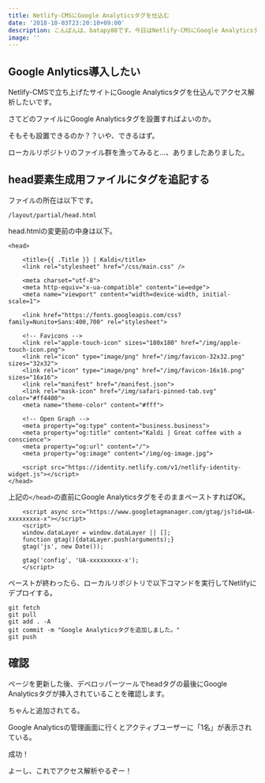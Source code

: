 ```yaml
---
title: Netlify-CMSにGoogle Analyticsタグを仕込む
date: '2018-10-03T23:20:10+09:00'
description: こんばんは、batapy88です。今日はNetlify-CMSにGoogle Analyticsタグを仕込む方法を探っていきます。
image: ''
---
```

## Google Anlytics導入したい

Netlify-CMSで立ち上げたサイトにGoogle Analyticsタグを仕込んでアクセス解析したいです。

さてどのファイルにGoogle Analyticsタグを設置すればよいのか。

そもそも設置できるのか？？いや、できるはず。

ローカルリポジトリのファイル群を漁ってみると…、ありましたありました。

## head要素生成用ファイルにタグを追記する

ファイルの所在は以下です。

```
/layout/partial/head.html
```

head.htmlの変更前の中身は以下。

```
<head>

	<title>{{ .Title }} | Kaldi</title>
	<link rel="stylesheet" href="/css/main.css" />

	<meta charset="utf-8">
	<meta http-equiv="x-ua-compatible" content="ie=edge">
	<meta name="viewport" content="width=device-width, initial-scale=1">

	<link href="https://fonts.googleapis.com/css?family=Nunito+Sans:400,700" rel="stylesheet">

	<!-- Favicons -->
	<link rel="apple-touch-icon" sizes="180x180" href="/img/apple-touch-icon.png">
	<link rel="icon" type="image/png" href="/img/favicon-32x32.png" sizes="32x32">
	<link rel="icon" type="image/png" href="/img/favicon-16x16.png" sizes="16x16">
	<link rel="manifest" href="/manifest.json">
	<link rel="mask-icon" href="/img/safari-pinned-tab.svg" color="#ff4400">
	<meta name="theme-color" content="#fff">

	<!-- Open Graph -->
	<meta property="og:type" content="business.business">
	<meta property="og:title" content="Kaldi | Great coffee with a conscience">
	<meta property="og:url" content="/">
	<meta property="og:image" content="/img/og-image.jpg">

	<script src="https://identity.netlify.com/v1/netlify-identity-widget.js"></script>
</head>
```

上記の`</head>`の直前にGoogle AnalyticsタグをそのままペーストすればOK。

```
	<script async src="https://www.googletagmanager.com/gtag/js?id=UA-xxxxxxxxx-x"></script>
	<script>
	window.dataLayer = window.dataLayer || [];
	function gtag(){dataLayer.push(arguments);}
	gtag('js', new Date());

	gtag('config', 'UA-xxxxxxxxx-x');
	</script>
```

ペーストが終わったら、ローカルリポジトリで以下コマンドを実行してNetlifyにデプロイする。

```
git fetch
git pull
git add . -A
git commit -m "Google Analyticsタグを追加しました。"
git push
```

## 確認

ページを更新した後、デベロッパーツールでheadタグの最後にGoogle Analyticsタグが挿入されていることを確認します。

ちゃんと追加されてる。

Google Analyticsの管理画面に行くとアクティブユーザーに「1名」が表示されている。

成功！

よーし、これでアクセス解析やるぞー！
